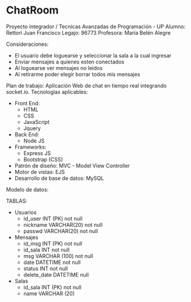 # ChatRoom

Proyecto integrador / Tecnicas Avanzadas de Programación - UP
Alumno: Rettori Juan Francisco
Legajo: 96773
Profesora: María Belén Alegre

Consideraciones:
  * El usuario debe loguearse y seleccionar la sala a la cual ingresar
  * Enviar mensajes a quienes esten conectados
  * Al loguearse ver mensajes no leídos
  * Al retirarme poder elegir borrar todos mis mensajes

Plan de trabajo:
Aplicación Web de chat en tiempo real integrando socket.io.
Tecnologías aplicables:
- Front End:
  * HTML
  * CSS
  * JavaScript
  * Jquery
- Back End:
  * Node JS
- Frameworks:
  * Express JS
  * Bootstrap (CSS)
- Patrón de diseño: MVC - Model View Controller
- Motor de vistas: EJS
- Desarrollo de base de datos: MySQL

Modelo de datos:

TABLAS:
- Usuarios
  * id_user INT (PK) not null
  * nickname VARCHAR(20) not null
  * passwd VARCHAR(20) not null
- Mensajes
  * id_msg INT (PK) not null
  * id_sala INT not null
  * msg VARCHAR (100) not null
  * date DATETIME not null
  * status INT not null
  * delete_date DATETIME null
- Salas
  * id_sala INT (PK) not null
  * name VARCHAR (20)
  



